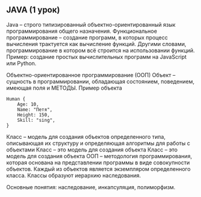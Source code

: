 ## JAVA (1 урок)
Java – строго типизированный объектно-ориентированный язык программирования общего назначения.
Функциональное программирование – создание программ, в которых процесс вычисления трактуется как вычисление функций. Другими словами, программирование в котором всё строится на использовании функций.
Пример: создание простых вычислительных программ на JavaScript или Python.

Объектно-ориентированное программирование (ООП)
Объект – сущность в программировании, обладающая состоянием,  поведением, имеющая поля и МЕТОДЫ.
Пример объекта
```
Human {
    Age: 10,
    Name: "Петя",
    Height: 150,
    Skill: "sing",
}
```
Класс – модель для создания объектов определенного типа, описывающая их структуру и определяющая алгоритмы для работы с объектами
Класс – это модель для создания объекта
Класс – это модель для создания объекта
ООП – методология программирования, которая основана на представлении программы в виде совокупности объектов. Каждый из объектов является экземпляром определенного класса. Классы образуют иерархию наследования.

Основные понятия: наследование, инкапсуляция, полиморфизм.


